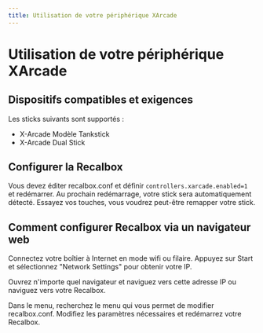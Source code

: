 ```yaml
---
title: Utilisation de votre périphérique XArcade
---
```


# Utilisation de votre périphérique XArcade

## Dispositifs compatibles et exigences

Les sticks suivants sont supportés :

* X-Arcade Modèle Tankstick
* X-Arcade Dual Stick

## Configurer la Recalbox

Vous devez éditer recalbox.conf et définir `controllers.xarcade.enabled=1` et redémarrer. Au prochain redémarrage, votre stick sera automatiquement détecté. Essayez vos touches, vous voudrez peut-être remapper votre stick.

## Comment configurer Recalbox via un navigateur web

Connectez votre boîtier à Internet en mode wifi ou filaire. Appuyez sur Start et sélectionnez "Network Settings" pour obtenir votre IP.

Ouvrez n'importe quel navigateur et naviguez vers cette adresse IP ou naviguez vers votre Recalbox.

Dans le menu, recherchez le menu qui vous permet de modifier recalbox.conf. Modifiez les paramètres nécessaires et redémarrez votre Recalbox.

